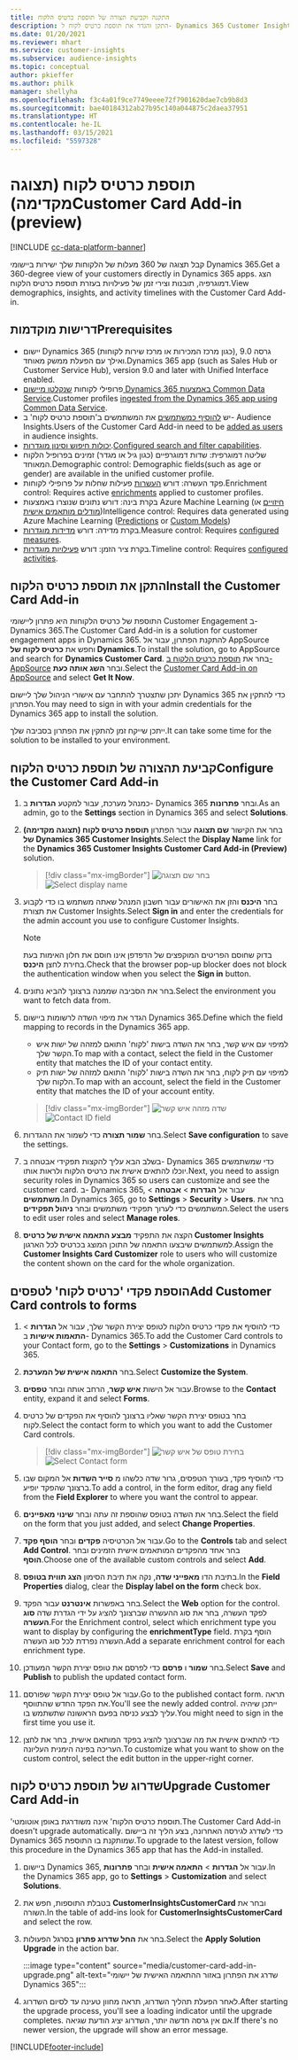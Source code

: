 ```yaml
---
title: התקנה וקביעת תצורה של תוספת כרטיס הלקוח
description: התקן והגדר את תוספת כרטיס לקוח ל- Dynamics 365 Customer Insights.
ms.date: 01/20/2021
ms.reviewer: mhart
ms.service: customer-insights
ms.subservice: audience-insights
ms.topic: conceptual
author: pkieffer
ms.author: philk
manager: shellyha
ms.openlocfilehash: f3c4a01f9ce7749eeee72f7901620dae7cb9b8d3
ms.sourcegitcommit: bae40184312ab27b95c140a044875c2daea37951
ms.translationtype: HT
ms.contentlocale: he-IL
ms.lasthandoff: 03/15/2021
ms.locfileid: "5597328"
---
```

# <a name="customer-card-add-in-preview"></a><span data-ttu-id="a8218-103">תוספת כרטיס לקוח (תצוגה מקדימה)</span><span class="sxs-lookup"><span data-stu-id="a8218-103">Customer Card Add-in (preview)</span></span>

[!INCLUDE [cc-data-platform-banner](../includes/cc-data-platform-banner.md)]

<span data-ttu-id="a8218-104">קבל תצוגה של 360 מעלות של הלקוחות שלך ישירות ביישומי Dynamics 365.</span><span class="sxs-lookup"><span data-stu-id="a8218-104">Get a 360-degree view of your customers directly in Dynamics 365 apps.</span></span> <span data-ttu-id="a8218-105">הצג דמוגרפיה, תובנות וצירי זמן של פעילויות בעזרת תוספת כרטיס הלקוח.</span><span class="sxs-lookup"><span data-stu-id="a8218-105">View demographics, insights, and activity timelines with the Customer Card Add-in.</span></span>

## <a name="prerequisites"></a><span data-ttu-id="a8218-106">דרישות מוקדמות</span><span class="sxs-lookup"><span data-stu-id="a8218-106">Prerequisites</span></span>

- <span data-ttu-id="a8218-107">יישום Dynamics 365 (כגון מרכז המכירות או מרכז שירות לקוחות), גרסה 9.0 ואילך עם הפעלת ממשק מאוחד.</span><span class="sxs-lookup"><span data-stu-id="a8218-107">Dynamics 365 app (such as Sales Hub or Customer Service Hub), version 9.0 and later with Unified Interface enabled.</span></span>
- <span data-ttu-id="a8218-108">פרופילי לקוחות [שנקלטו מיישום Dynamics 365 באמצעות Common Data Service](connect-power-query.md).</span><span class="sxs-lookup"><span data-stu-id="a8218-108">Customer profiles [ingested from the Dynamics 365 app using Common Data Service](connect-power-query.md).</span></span>
- <span data-ttu-id="a8218-109">יש [להוסיף כמשתמשים](permissions.md) את המשתמשים ב'תוספת כרטיס לקוח' ב- Audience Insights.</span><span class="sxs-lookup"><span data-stu-id="a8218-109">Users of the Customer Card Add-in need to be [added as users](permissions.md) in audience insights.</span></span>
- <span data-ttu-id="a8218-110">[יכולות חיפוש וסינון מוגדרות](search-filter-index.md).</span><span class="sxs-lookup"><span data-stu-id="a8218-110">[Configured search and filter capabilities](search-filter-index.md).</span></span>
- <span data-ttu-id="a8218-111">שליטה דמוגרפית: שדות דמוגרפיים (כגון גיל או מגדר) זמינים בפרופיל הלקוח המאוחד.</span><span class="sxs-lookup"><span data-stu-id="a8218-111">Demographic control: Demographic fields(such as age or gender) are available in the unified customer profile.</span></span>
- <span data-ttu-id="a8218-112">פקד העשרה: דורש [העשרות](enrichment-hub.md) פעילות שחלות על פרופילי לקוחות.</span><span class="sxs-lookup"><span data-stu-id="a8218-112">Enrichment control: Requires active [enrichments](enrichment-hub.md) applied to customer profiles.</span></span>
- <span data-ttu-id="a8218-113">בקרת בינה: דורש נתונים שנוצרו באמצעות Azure Machine Learning ([חיזויים](predictions.md) או [מודלים מותאמים אישית](custom-models.md))</span><span class="sxs-lookup"><span data-stu-id="a8218-113">Intelligence control: Requires data generated using Azure Machine Learning ([Predictions](predictions.md) or [Custom Models](custom-models.md))</span></span>
- <span data-ttu-id="a8218-114">בקרת מדידה: דורש [מדידות מוגדרות](measures.md).</span><span class="sxs-lookup"><span data-stu-id="a8218-114">Measure control: Requires [configured measures](measures.md).</span></span>
- <span data-ttu-id="a8218-115">בקרת ציר הזמן: דורש [פעילויות מוגדרות](activities.md).</span><span class="sxs-lookup"><span data-stu-id="a8218-115">Timeline control: Requires [configured activities](activities.md).</span></span>

## <a name="install-the-customer-card-add-in"></a><span data-ttu-id="a8218-116">התקן את תוספת כרטיס הלקוח</span><span class="sxs-lookup"><span data-stu-id="a8218-116">Install the Customer Card Add-in</span></span>

<span data-ttu-id="a8218-117">התוספת של כרטיס הלקוחות היא פתרון ליישומי Customer Engagement ב- Dynamics 365.</span><span class="sxs-lookup"><span data-stu-id="a8218-117">The Customer Card Add-in is a solution for customer engagement apps in Dynamics 365.</span></span> <span data-ttu-id="a8218-118">להתקנת הפתרון, עבור אל AppSource וחפש את **כרטיס לקוח של Dynamics**.</span><span class="sxs-lookup"><span data-stu-id="a8218-118">To install the solution, go to AppSource and search for **Dynamics Customer Card**.</span></span> <span data-ttu-id="a8218-119">בחר את [תוספת כרטיס הלקוח ב- AppSource](https://appsource.microsoft.com/product/dynamics-365/mscrm.dynamics_365_customer_insights_customer_card_addin?tab=Overview) ובחר **השג אותה כעת**.</span><span class="sxs-lookup"><span data-stu-id="a8218-119">Select the [Customer Card Add-in on AppSource](https://appsource.microsoft.com/product/dynamics-365/mscrm.dynamics_365_customer_insights_customer_card_addin?tab=Overview) and select **Get It Now**.</span></span>

<span data-ttu-id="a8218-120">יתכן שתצטרך להתחבר עם אישורי הניהול שלך ליישום Dynamics 365 כדי להתקין את הפתרון.</span><span class="sxs-lookup"><span data-stu-id="a8218-120">You may need to sign in with your admin credentials for the Dynamics 365 app to install the solution.</span></span>

<span data-ttu-id="a8218-121">ייתכן שייקח זמן להתקין את הפתרון בסביבה שלך.</span><span class="sxs-lookup"><span data-stu-id="a8218-121">It can take some time for the solution to be installed to your environment.</span></span>

## <a name="configure-the-customer-card-add-in"></a><span data-ttu-id="a8218-122">קביעת תהצורה של תוספת כרטיס הלקוח</span><span class="sxs-lookup"><span data-stu-id="a8218-122">Configure the Customer Card Add-in</span></span>

1. <span data-ttu-id="a8218-123">כמנהל מערכת, עבור למקטע **הגדרות** ב- Dynamics 365 ובחר **פתרונות**.</span><span class="sxs-lookup"><span data-stu-id="a8218-123">As an admin, go to the **Settings** section in Dynamics 365 and select **Solutions**.</span></span>

1. <span data-ttu-id="a8218-124">בחר את הקישור **שם תצוגה** עבור הפתרון **תוספת כרטיס לקוח (תצוגה מקדימה) של Dynamics 365 Customer Insights**.</span><span class="sxs-lookup"><span data-stu-id="a8218-124">Select the **Display Name** link for the **Dynamics 365 Customer Insights Customer Card Add-in (Preview)** solution.</span></span>

   > [!div class="mx-imgBorder"]
   > <span data-ttu-id="a8218-125">![‏‏בחר שם תצוגה](media/select-display-name.png "‏‏בחר שם תצוגה")</span><span class="sxs-lookup"><span data-stu-id="a8218-125">![Select display name](media/select-display-name.png "Select display name")</span></span>

1. <span data-ttu-id="a8218-126">בחר **היכנס** והזן את האישורים עבור חשבון המנהל שאתה משתמש בו כדי לקבוע את תצורת Customer Insights.</span><span class="sxs-lookup"><span data-stu-id="a8218-126">Select **Sign in** and enter the credentials for the admin account you use to configure Customer Insights.</span></span>

   > [!NOTE]
   > <span data-ttu-id="a8218-127">בדוק שחוסם הפריטים המוקפצים של הדפדפן אינו חוסם את חלון האימות בעת בחירת לחצן **היכנס**.</span><span class="sxs-lookup"><span data-stu-id="a8218-127">Check that the browser pop-up blocker does not block the authentication window when you select the **Sign in** button.</span></span>

1. <span data-ttu-id="a8218-128">בחר את הסביבה שממנה ברצונך להביא נתונים.</span><span class="sxs-lookup"><span data-stu-id="a8218-128">Select the environment you want to fetch data from.</span></span>

1. <span data-ttu-id="a8218-129">הגדר את מיפוי השדה לרשומות ביישום Dynamics 365.</span><span class="sxs-lookup"><span data-stu-id="a8218-129">Define which the field mapping to records in the Dynamics 365 app.</span></span>
   - <span data-ttu-id="a8218-130">למיפוי עם איש קשר, בחר את השדה בישות 'לקוח' התואם למזהה של ישות איש הקשר שלך.</span><span class="sxs-lookup"><span data-stu-id="a8218-130">To map with a contact, select the field in the Customer entity that matches the ID of your contact entity.</span></span>
   - <span data-ttu-id="a8218-131">למיפוי עם תיק לקוח, בחר את השדה בישות 'לקוח' התואם למזהה של ישות תיק הלקוח שלך.</span><span class="sxs-lookup"><span data-stu-id="a8218-131">To map with an account, select the field in the Customer entity that matches the ID of your account entity.</span></span>

   > [!div class="mx-imgBorder"]
   > <span data-ttu-id="a8218-132">![שדה מזהה איש קשר](media/contact-id-field.png "שדה מזהה איש קשר")</span><span class="sxs-lookup"><span data-stu-id="a8218-132">![Contact ID field](media/contact-id-field.png "Contact ID field")</span></span>

1. <span data-ttu-id="a8218-133">בחר **שמור תצורה** כדי לשמור את ההגדרות.</span><span class="sxs-lookup"><span data-stu-id="a8218-133">Select **Save configuration** to save the settings.</span></span>

1. <span data-ttu-id="a8218-134">בשלב הבא עליך להקצות תפקידי אבטחה ב- Dynamics 365 כדי שמשתמשים יוכלו להתאים אישית את כרטיס הלקוח ולראות אותו.</span><span class="sxs-lookup"><span data-stu-id="a8218-134">Next, you need to assign security roles in Dynamics 365 so users can customize and see the customer card.</span></span> <span data-ttu-id="a8218-135">ב- Dynamics 365, עבור אל **הגדרות** > **אבטחה** > **משתמשים**.</span><span class="sxs-lookup"><span data-stu-id="a8218-135">In Dynamics 365, go to **Settings** > **Security** > **Users**.</span></span> <span data-ttu-id="a8218-136">בחר את המשתמשים כדי לערוך תפקידי משתמשים ובחר **ניהול תפקידים**.</span><span class="sxs-lookup"><span data-stu-id="a8218-136">Select the users to edit user roles and select **Manage roles**.</span></span>

1. <span data-ttu-id="a8218-137">הקצה את התפקיד **מבצע התאמה אישית של כרטיס Customer Insights** למשתמשים שיבצעו התאמה של התוכן המוצג בכרטיס לכל הארגון.</span><span class="sxs-lookup"><span data-stu-id="a8218-137">Assign the **Customer Insights Card Customizer** role to users who will customize the content shown on the card for the whole organization.</span></span>

## <a name="add-customer-card-controls-to-forms"></a><span data-ttu-id="a8218-138">הוספת פקדי 'כרטיס לקוח' לטפסים</span><span class="sxs-lookup"><span data-stu-id="a8218-138">Add Customer Card controls to forms</span></span>
  
1. <span data-ttu-id="a8218-139">כדי להוסיף את פקדי כרטיס הלקוח לטופס יצירת הקשר שלך, עבור אל **הגדרות** > **התאמות אישיות** ב- Dynamics 365.</span><span class="sxs-lookup"><span data-stu-id="a8218-139">To add the Customer Card controls to your Contact form, go to the **Settings** > **Customizations** in Dynamics 365.</span></span>

1. <span data-ttu-id="a8218-140">בחר **התאמה אישית של המערכת**.</span><span class="sxs-lookup"><span data-stu-id="a8218-140">Select **Customize the System**.</span></span>

1. <span data-ttu-id="a8218-141">עבור אל הישות **איש קשר**, הרחב אותה ובחר **טפסים**.</span><span class="sxs-lookup"><span data-stu-id="a8218-141">Browse to the **Contact** entity, expand it and select **Forms**.</span></span>

1. <span data-ttu-id="a8218-142">בחר בטופס יצירת הקשר שאליו ברצונך להוסיף את הפקדים של כרטיס לקוח.</span><span class="sxs-lookup"><span data-stu-id="a8218-142">Select the contact form to which you want to add the Customer Card controls.</span></span>

    > [!div class="mx-imgBorder"]
    > <span data-ttu-id="a8218-143">![בחירת טופס של איש קשר](media/contact-active-forms.png "בחירת טופס של איש קשר")</span><span class="sxs-lookup"><span data-stu-id="a8218-143">![Select Contact form](media/contact-active-forms.png "Select Contact form")</span></span>

1. <span data-ttu-id="a8218-144">כדי להוסיף פקד, בעורך הטפסים, גרור שדה כלשהו מ **סייר השדות** אל המקום שבו ברצונך שהפקד יופיע.</span><span class="sxs-lookup"><span data-stu-id="a8218-144">To add a control, in the form editor, drag any field from the **Field Explorer** to where you want the control to appear.</span></span>

1. <span data-ttu-id="a8218-145">בחר את השדה בטופס שהוספת זה עתה ובחר **שינוי מאפיינים**.</span><span class="sxs-lookup"><span data-stu-id="a8218-145">Select the field on the form that you just added, and select **Change Properties**.</span></span>

1. <span data-ttu-id="a8218-146">עבור אל הכרטיסיה **פקדים** ובחר **הוסף פקד**.</span><span class="sxs-lookup"><span data-stu-id="a8218-146">Go to the **Controls** tab and select **Add Control**.</span></span> <span data-ttu-id="a8218-147">בחר אחד מהפקדים המותאמים אישית הזמינים ובחר **הוסף**.</span><span class="sxs-lookup"><span data-stu-id="a8218-147">Choose one of the available custom controls and select **Add**.</span></span>

1. <span data-ttu-id="a8218-148">בתיבת הדו **מאפייני שדה**, נקה את תיבת הסימון **הצג תווית בטופס**.</span><span class="sxs-lookup"><span data-stu-id="a8218-148">In the **Field Properties** dialog, clear the **Display label on the form** check box.</span></span>

1. <span data-ttu-id="a8218-149">בחר באפשרות **אינטרנט** עבור הפקד.</span><span class="sxs-lookup"><span data-stu-id="a8218-149">Select the **Web** option for the control.</span></span> <span data-ttu-id="a8218-150">לפקד העשרה, בחר את סוג ההעשרה שברצונך להציג על ידי הגדרת שדה **סוג העשרה**.</span><span class="sxs-lookup"><span data-stu-id="a8218-150">For the Enrichment control, select which enrichment type you want to display by configuring the **enrichmentType** field.</span></span> <span data-ttu-id="a8218-151">הוסף בקרת העשרה נפרדת לכל סוג העשרה.</span><span class="sxs-lookup"><span data-stu-id="a8218-151">Add a separate enrichment control for each enrichment type.</span></span>

1. <span data-ttu-id="a8218-152">בחר **שמור** ו **פרסם** כדי לפרסם את טופס יצירת הקשר המעודכן.</span><span class="sxs-lookup"><span data-stu-id="a8218-152">Select **Save** and **Publish** to publish the updated contact form.</span></span>

1. <span data-ttu-id="a8218-153">עבור אל טופס יצירת הקשר שפורסם.</span><span class="sxs-lookup"><span data-stu-id="a8218-153">Go to the published contact form.</span></span> <span data-ttu-id="a8218-154">תראה את הפקד החדש שהתווסף.</span><span class="sxs-lookup"><span data-stu-id="a8218-154">You'll see the newly added control.</span></span> <span data-ttu-id="a8218-155">ייתכן שיהיה עליך לבצע כניסה בפעם הראשונה שתשתמש בו.</span><span class="sxs-lookup"><span data-stu-id="a8218-155">You might need to sign in the first time you use it.</span></span>

1. <span data-ttu-id="a8218-156">כדי להתאים אישית את מה שברצונך להציג בפקד המותאם אישית, בחר את לחצן העריכה בפינה הימנית העליונה.</span><span class="sxs-lookup"><span data-stu-id="a8218-156">To customize what you want to show on the custom control, select the edit button in the upper-right corner.</span></span>

## <a name="upgrade-customer-card-add-in"></a><span data-ttu-id="a8218-157">שדרוג של תוספת כרטיס לקוח</span><span class="sxs-lookup"><span data-stu-id="a8218-157">Upgrade Customer Card Add-in</span></span>
<span data-ttu-id="a8218-158">'תוספת כרטיס הלקוח' אינה משודרגת באופן אוטומטי.</span><span class="sxs-lookup"><span data-stu-id="a8218-158">The Customer Card Add-in doesn't upgrade automatically.</span></span> <span data-ttu-id="a8218-159">כדי לשדרג לגירסה האחרונה, בצע הליך זה ביישום Dynamics 365 שמותקנת בו התוספת.</span><span class="sxs-lookup"><span data-stu-id="a8218-159">To upgrade to the latest version, follow this procedure in the Dynamics 365 app that has the Add-in installed.</span></span>

1. <span data-ttu-id="a8218-160">ביישום Dynamics 365, עבור אל **הגדרות** > **התאמה אישית** ובחר **פתרונות**.</span><span class="sxs-lookup"><span data-stu-id="a8218-160">In the Dynamics 365 app, go to **Settings** > **Customization** and select **Solutions**.</span></span>

1. <span data-ttu-id="a8218-161">בטבלת התוספות, חפש את **CustomerInsightsCustomerCard** ובחר את השורה.</span><span class="sxs-lookup"><span data-stu-id="a8218-161">In the table of add-ins look for **CustomerInsightsCustomerCard** and select the row.</span></span>

1. <span data-ttu-id="a8218-162">בחר את **החל שדרוג פתרון** בסרגל הפעולות.</span><span class="sxs-lookup"><span data-stu-id="a8218-162">Select the **Apply Solution Upgrade** in the action bar.</span></span>

   :::image type="content" source="media/customer-card-add-in-upgrade.png" alt-text="שדרג את הפתרון באזור ההתאמה האישית של יישומי Dynamics 365":::

1. <span data-ttu-id="a8218-164">לאחר הפעלת תהליך השדרוג, תראה מחוון טעינה עד לסיום השדרוג.</span><span class="sxs-lookup"><span data-stu-id="a8218-164">After starting the upgrade process, you'll see a loading indicator until the upgrade completes.</span></span> <span data-ttu-id="a8218-165">אם אין גרסה חדשה יותר, השדרוג יציג הודעת שגיאה.</span><span class="sxs-lookup"><span data-stu-id="a8218-165">If there's no newer version, the upgrade will show an error message.</span></span>


[!INCLUDE[footer-include](../includes/footer-banner.md)]